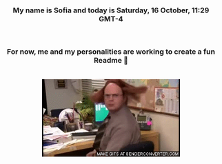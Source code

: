 


<div align="center">
<h3 >My name is Sofia and today is Saturday, 16 October, 11:29 GMT-4</h3><br>
<h3 >For now, me and my personalities are working to create a fun Readme 👋
</h3><br>
<img src='img/dwight.gif' alt='working...'/>
</div>
